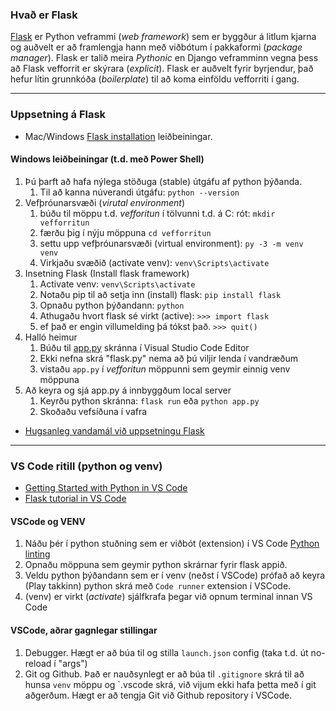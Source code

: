 ### Hvað er Flask

[Flask](https://flask.palletsprojects.com/en/2.2.x/) er Python veframmi (_web framework_) sem er byggður á litlum kjarna og auðvelt er að framlengja hann með viðbótum í pakkaformi (_package manager_). Flask er talið meira _Pythonic_ en Django veframminn vegna þess að Flask vefforrit er skýrara (_explicit_). Flask er auðvelt fyrir byrjendur, það hefur lítin grunnkóða (_boilerplate_) til að koma einföldu vefforriti í gang.

---

### Uppsetning á Flask
-  Mac/Windows [Flask installation](https://flask.palletsprojects.com/en/2.2.x/installation/) leiðbeiningar.

#### Windows leiðbeiningar (t.d. með Power Shell)
1. Þú þarft að hafa nýlega stöðuga (stable) útgáfu af python þýðanda.
    1. Til að kanna núverandi útgáfu:  `python --version` 
1. Vefþróunarsvæði (_virutal environment_)
    1. búðu til möppu t.d. _vefforitun_ í tölvunni t.d. á C: rót: `mkdir vefforritun`
    1. færðu þig í nýju möppuna `cd vefforritun`
    1. settu upp vefþróunarsvæði (virtual environment): `py -3 -m venv venv`
    1. Virkjaðu svæðið (activate venv): `venv\Scripts\activate`
1. Insetning Flask (Install flask framework)
    1. Activate venv: `venv\Scripts\activate`
    1. Notaðu pip til að setja inn (install) flask: `pip install flask`
    1. Opnaðu python þýðandann: `python`            
    1. Athugaðu hvort flask sé virkt (active):  `>>> import flask`  
    1. ef það er engin villumelding þá tókst það.  `>>> quit()`
1. Halló heimur
    1. Búðu til [app.py](Routes/halloheimur.md) skránna í Visual Studio Code Editor 
    1. Ekki nefna skrá "flask.py" nema að þú viljir lenda í vandræðum  
    1. vistaðu `app.py` í _vefforitun_ möppunni sem geymir einnig venv möppuna
1. Að keyra og sjá app.py á innbyggðum local server
    1. Keyrðu python skránna: `flask run` eða `python app.py`
    1. Skoðaðu vefsíðuna í vafra

- [Hugsanleg vandamál við uppsetningu Flask](Vandamal.md)

---

### VS Code ritill (python og venv)
- [Getting Started with Python in VS Code](https://code.visualstudio.com/docs/python/python-tutorial)
- [Flask tutorial in VS Code](https://code.visualstudio.com/docs/python/tutorial-flask)

#### VSCode og VENV
1. Náðu þér í python stuðning sem er viðbót (extension) í VS Code [Python linting](https://marketplace.visualstudio.com/items?itemName=ms-python.python)
1. Opnaðu möppuna sem geymir python skrárnar fyrir flask appið.
1. Veldu python þýðandann sem er í venv (neðst í VSCode) prófað að keyra (Play takkinn) python skrá með `Code runner` extension í VSCode.
1. (venv) er virkt (_activate_) sjálfkrafa þegar við opnum terminal innan VS Code  

#### VSCode, aðrar gagnlegar stillingar
1. Debugger. Hægt er að búa til og stilla `launch.json` config (taka t.d. út no-reload í "args") 
1. Git og Github. Það er nauðsynlegt er að búa til `.gitignore` skrá  til að hunsa `venv` möppu og `.vscode skrá, við vijum ekki hafa þetta með í git aðgerðum. Hægt er að tengja Git við Github repository í VSCode.


<!--
1. .vscode -> settings.json  sýnir hvaða þýðandi verið að nota fyrir project.
1. Til að sækja söfn t.d. flask þá notum við [pip (python package installer)](https://pypi.org/) `pip install flask` 
1. Við getum skoðað hvaða viðbætur við höfum sett í `env/Lib/site-packages/` þessar viðbætur tilheyra eingöngu vefþróunarsvæðinu

- Video: [First install and Virtual Environments - Windows 10](https://www.youtube.com/watch?v=x1cbYa2SSlE)
- Video: [Visual Studio Code (Windows) - Setting up a Python Development Environment - Corey Shafer](https://www.youtube.com/watch?v=-nh9rCzPJ20)
- Video: [Python Tutorial: VENV (Mac & Linux) - How to Use Virtual Environments](https://www.youtube.com/watch?v=Kg1Yvry_Ydk)
-->
 



